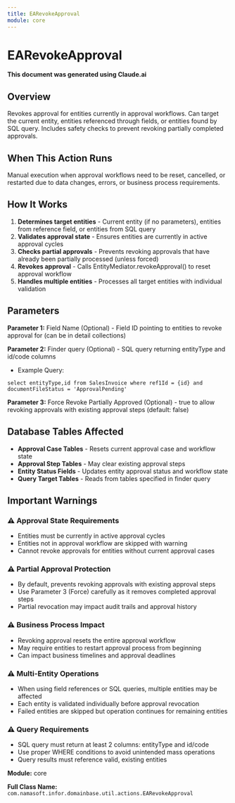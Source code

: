 ```yaml
---
title: EARevokeApproval
module: core
---
```



<div class='entity-flows'>

# EARevokeApproval

**This document was generated using Claude.ai**

## Overview

Revokes approval for entities currently in approval workflows. Can target the current entity, entities referenced through fields, or entities found by SQL query. Includes safety checks to prevent revoking partially completed approvals.

## When This Action Runs

Manual execution when approval workflows need to be reset, cancelled, or restarted due to data changes, errors, or business process requirements.

## How It Works

1. **Determines target entities** - Current entity (if no parameters), entities from reference field, or entities from SQL query
2. **Validates approval state** - Ensures entities are currently in active approval cycles
3. **Checks partial approvals** - Prevents revoking approvals that have already been partially processed (unless forced)
4. **Revokes approval** - Calls EntityMediator.revokeApproval() to reset approval workflow
5. **Handles multiple entities** - Processes all target entities with individual validation

## Parameters

**Parameter 1:** Field Name (Optional) - Field ID pointing to entities to revoke approval for (can be in detail collections)

**Parameter 2:** Finder query (Optional) - SQL query returning entityType and id/code columns
- Example Query:
```
select entityType,id from SalesInvoice where ref1Id = {id} and documentFileStatus = 'ApprovalPending'
```
**Parameter 3:** Force Revoke Partially Approved (Optional) - true to allow revoking approvals with existing approval steps (default: false)

## Database Tables Affected

- **Approval Case Tables** - Resets current approval case and workflow state
- **Approval Step Tables** - May clear existing approval steps
- **Entity Status Fields** - Updates entity approval status and workflow state
- **Query Target Tables** - Reads from tables specified in finder query

## Important Warnings

### ⚠️ Approval State Requirements
- Entities must be currently in active approval cycles
- Entities not in approval workflow are skipped with warning
- Cannot revoke approvals for entities without current approval cases

### ⚠️ Partial Approval Protection
- By default, prevents revoking approvals with existing approval steps
- Use Parameter 3 (Force) carefully as it removes completed approval steps
- Partial revocation may impact audit trails and approval history

### ⚠️ Business Process Impact
- Revoking approval resets the entire approval workflow
- May require entities to restart approval process from beginning
- Can impact business timelines and approval deadlines

### ⚠️ Multi-Entity Operations
- When using field references or SQL queries, multiple entities may be affected
- Each entity is validated individually before approval revocation
- Failed entities are skipped but operation continues for remaining entities

### ⚠️ Query Requirements
- SQL query must return at least 2 columns: entityType and id/code
- Use proper WHERE conditions to avoid unintended mass operations
- Query results must reference valid, existing entities

**Module:** core

**Full Class Name:** `com.namasoft.infor.domainbase.util.actions.EARevokeApproval`


</div>